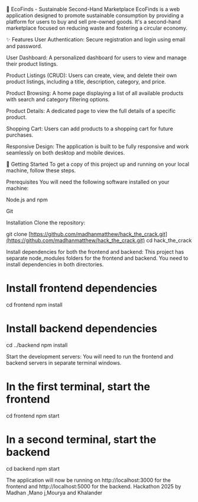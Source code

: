 
🌱 EcoFinds - Sustainable Second-Hand Marketplace
EcoFinds is a web application designed to promote sustainable consumption by providing a platform for users to buy and sell pre-owned goods. It's a second-hand marketplace focused on reducing waste and fostering a circular economy.

✨ Features
User Authentication: Secure registration and login using email and password.

User Dashboard: A personalized dashboard for users to view and manage their product listings.

Product Listings (CRUD): Users can create, view, and delete their own product listings, including a title, description, category, and price.

Product Browsing: A home page displaying a list of all available products with search and category filtering options.

Product Details: A dedicated page to view the full details of a specific product.

Shopping Cart: Users can add products to a shopping cart for future purchases.

Responsive Design: The application is built to be fully responsive and work seamlessly on both desktop and mobile devices.

🚀 Getting Started
To get a copy of this project up and running on your local machine, follow these steps.

Prerequisites
You will need the following software installed on your machine:

Node.js and npm

Git

Installation
Clone the repository:

git clone [https://github.com/madhanmatthew/hack_the_crack.git](https://github.com/madhanmatthew/hack_the_crack.git)
cd hack_the_crack

Install dependencies for both the frontend and backend:
This project has separate node_modules folders for the frontend and backend. You need to install dependencies in both directories.

# Install frontend dependencies
cd frontend
npm install

# Install backend dependencies
cd ../backend
npm install

Start the development servers:
You will need to run the frontend and backend servers in separate terminal windows.

# In the first terminal, start the frontend
cd frontend
npm start

# In a second terminal, start the backend
cd backend
npm start

The application will now be running on http://localhost:3000 for the frontend and http://localhost:5000 for the backend.
Hackathon 2025 by Madhan ,Mano j,Mourya  and Khalander
